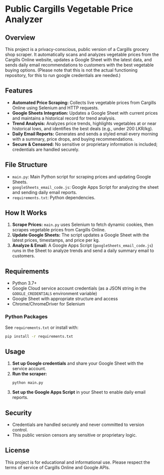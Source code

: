 # Public Cargills Vegetable Price Analyzer

## Overview

This project is a privacy-conscious, public version of a Cargills grocery shop scraper. It automatically scans and analyzes vegetable prices from the Cargills Online website, updates a Google Sheet with the latest data, and sends daily email recommendations to customers with the best vegetable buying options. (Please note that this is not the actual functioning repository, for this to run google credentials are needed.)

## Features

- **Automated Price Scraping:** Collects live vegetable prices from Cargills Online using Selenium and HTTP requests.
- **Google Sheets Integration:** Updates a Google Sheet with current prices and maintains a historical record for trend analysis.
- **Trend Analysis:** Analyzes price trends, highlights vegetables at or near historical lows, and identifies the best deals (e.g., under 200 LKR/kg).
- **Daily Email Reports:** Generates and sends a styled email every morning with a summary, price drops, and buying recommendations.
- **Secure & Censored:** No sensitive or proprietary information is included; credentials are handled securely.

## File Structure

- `main.py`: Main Python script for scraping prices and updating Google Sheets.
- `googleSheets_email_code.js`: Google Apps Script for analyzing the sheet and sending daily email reports.
- `requirements.txt`: Python dependencies.

## How It Works

1. **Scrape Prices:** `main.py` uses Selenium to fetch dynamic cookies, then scrapes vegetable prices from Cargills Online.
2. **Update Google Sheets:** The script updates a Google Sheet with the latest prices, timestamps, and price per kg.
3. **Analyze & Email:** A Google Apps Script (`googleSheets_email_code.js`) runs in the Sheet to analyze trends and send a daily summary email to customers.

## Requirements

- Python 3.7+
- Google Cloud service account credentials (as a JSON string in the `GOOGLE_CREDENTIALS` environment variable)
- Google Sheet with appropriate structure and access
- Chrome/ChromeDriver for Selenium

### Python Packages

See `requirements.txt` or install with:

```bash
pip install -r requirements.txt
```

## Usage

1. **Set up Google credentials** and share your Google Sheet with the service account.
2. **Run the scraper:**
   ```bash
   python main.py
   ```
3. **Set up the Google Apps Script** in your Sheet to enable daily email reports.

## Security

- Credentials are handled securely and never committed to version control.
- This public version censors any sensitive or proprietary logic.

## License

This project is for educational and informational use. Please respect the terms of service of Cargills Online and Google APIs.
